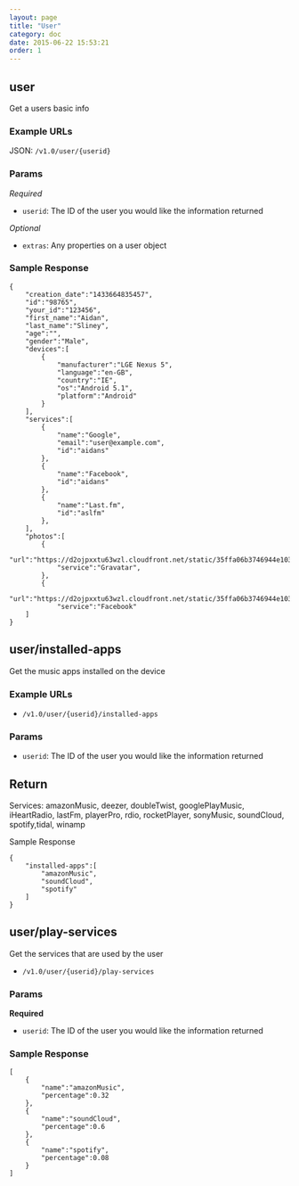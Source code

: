 ```yaml
---
layout: page
title: "User"
category: doc
date: 2015-06-22 15:53:21
order: 1
---
```

## user
Get a users basic info

### Example URLs
JSON: `/v1.0/user/{userid}`

### Params
*Required*

* `userid`: The ID of the user you would like the information returned

*Optional*

* `extras`: Any properties on a user object

### Sample Response
```
{
	"creation_date":"1433664835457",
	"id":"98765",
	"your_id":"123456",
	"first_name":"Aidan",
	"last_name":"Sliney",
	"age":"",
	"gender":"Male",
	"devices":[
		{
			"manufacturer":"LGE Nexus 5",
			"language":"en-GB",
			"country":"IE",
			"os":"Android 5.1",
			"platform":"Android"
		}
	],
	"services":[
		{
			"name":"Google",
			"email":"user@example.com",
			"id":"aidans"
		},
		{
			"name":"Facebook",
			"id":"aidans"
		},
		{
			"name":"Last.fm",
			"id":"aslfm"
		},
	],
	"photos":[
		{
			"url":"https://d2ojpxxtu63wzl.cloudfront.net/static/35ffa06b3746944e1032e08c8a5d585c_dffe6805761961d6f26dc0f27a9b9ad27f035af91aad98432a349f38f0abd97f",
			"service":"Gravatar",
		},
		{
			"url":"https://d2ojpxxtu63wzl.cloudfront.net/static/35ffa06b3746944e1032e08c8a5d585c_dffe6805761961d6f26dc0f27a9b9ad27f035af91aad98432a349f38f0abd97f",
			"service":"Facebook"
	]
}
```

## user/installed-apps
Get the music apps installed on the device

### Example URLs

* `/v1.0/user/{userid}/installed-apps`

### Params

* `userid`: The ID of the user you would like the information returned

## Return

Services: amazonMusic, deezer, doubleTwist, googlePlayMusic, iHeartRadio, lastFm, playerPro, rdio, rocketPlayer, sonyMusic, soundCloud, spotify,tidal, winamp

Sample Response

```
{
	"installed-apps":[
		"amazonMusic",
		"soundCloud",
		"spotify"
	]
}
```

## user/play-services
Get the services that are used by the user

* `/v1.0/user/{userid}/play-services`

### Params

**Required**

* `userid`: The ID of the user you would like the information returned

### Sample Response

```
[
	{
		"name":"amazonMusic",
		"percentage":0.32
	},
	{
		"name":"soundCloud",
		"percentage":0.6
	},
	{
		"name":"spotify",
		"percentage":0.08
	}
]
```
